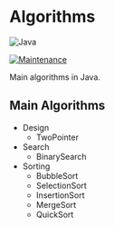 # Algorithms

![Java](https://img.shields.io/badge/java-%23ED8B00.svg?style=for-the-badge&logo=openjdk&logoColor=white)

[![Maintenance](https://img.shields.io/badge/Maintained%3F-yes-green.svg)](https://GitHub.com/Naereen/StrapDown.js/graphs/commit-activity)

Main algorithms in Java.

## Main Algorithms

- Design
  - TwoPointer
- Search
  - BinarySearch
- Sorting
  - BubbleSort
  - SelectionSort
  - InsertionSort
  - MergeSort
  - QuickSort
